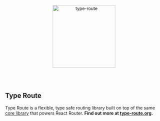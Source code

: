 <br/>
<br/>
<p align="center">
  <a href="https://github.com/type-route/type-route">
    <img src="https://www.type-route.org/img/type-route-logo.svg" width="200" alt="type-route"/>
  </a>
</p>
<br/>
<br/>

## Type Route

Type Route is a flexible, type safe routing library built on top of the same [core library](https://github.com/ReactTraining/history) that powers React Router. **Find out more at [type-route.org](https://type-route.org).**
